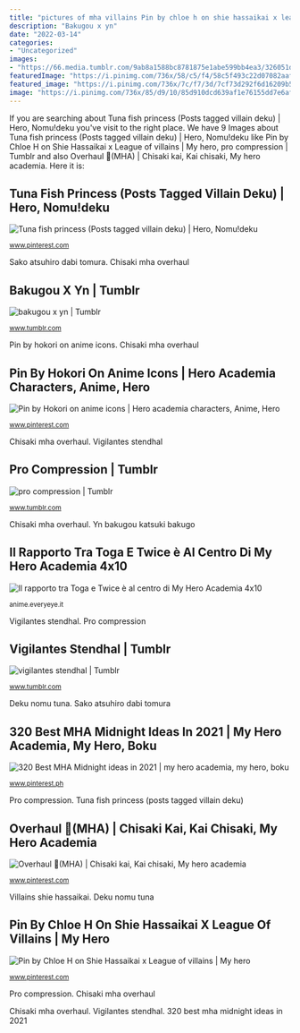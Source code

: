 ```yaml
---
title: "pictures of mha villains Pin by chloe h on shie hassaikai x league of villains"
description: "Bakugou x yn"
date: "2022-03-14"
categories:
- "Uncategorized"
images:
- "https://66.media.tumblr.com/9ab8a1588bc8781875e1abe599bb4ea3/326051dd4c46aaab-18/s500x750/f0f2f30f100037f452bbe7e3decfa407cc2cafeb.png"
featuredImage: "https://i.pinimg.com/736x/58/c5/f4/58c5f493c22d07082aafa32db3890c9c.jpg"
featured_image: "https://i.pinimg.com/736x/7c/f7/3d/7cf73d292f6d16209b57a02c1d608395.jpg"
image: "https://i.pinimg.com/736x/85/d9/10/85d910dcd639af1e76155dd7e6af64e3.jpg"
---
```


If you are searching about Tuna fish princess (Posts tagged villain deku) | Hero, Nomu!deku you've visit to the right place. We have 9 Images about Tuna fish princess (Posts tagged villain deku) | Hero, Nomu!deku like Pin by Chloe H on Shie Hassaikai x League of villains | My hero, pro compression | Tumblr and also Overhaul 💢(MHA) | Chisaki kai, Kai chisaki, My hero academia. Here it is:

## Tuna Fish Princess (Posts Tagged Villain Deku) | Hero, Nomu!deku

![Tuna fish princess (Posts tagged villain deku) | Hero, Nomu!deku](https://i.pinimg.com/736x/85/d9/10/85d910dcd639af1e76155dd7e6af64e3.jpg "Overhaul 💢(mha)")

<small>www.pinterest.com</small>

Sako atsuhiro dabi tomura. Chisaki mha overhaul

## Bakugou X Yn | Tumblr

![bakugou x yn | Tumblr](https://66.media.tumblr.com/9ab8a1588bc8781875e1abe599bb4ea3/326051dd4c46aaab-18/s500x750/f0f2f30f100037f452bbe7e3decfa407cc2cafeb.png "Tuna fish princess (posts tagged villain deku)")

<small>www.tumblr.com</small>

Pin by hokori on anime icons. Chisaki mha overhaul

## Pin By Hokori On Anime Icons | Hero Academia Characters, Anime, Hero

![Pin by Hokori on anime icons | Hero academia characters, Anime, Hero](https://i.pinimg.com/736x/58/c5/f4/58c5f493c22d07082aafa32db3890c9c.jpg "Deku nomu tuna")

<small>www.pinterest.com</small>

Chisaki mha overhaul. Vigilantes stendhal

## Pro Compression | Tumblr

![pro compression | Tumblr](https://64.media.tumblr.com/152b3c196a6a44209ac20a1eac4da7c1/tumblr_oz9zvtJoyO1uggbvdo1_500.png "Pin by chloe h on shie hassaikai x league of villains")

<small>www.tumblr.com</small>

Chisaki mha overhaul. Yn bakugou katsuki bakugo

## Il Rapporto Tra Toga E Twice è Al Centro Di My Hero Academia 4x10

![Il rapporto tra Toga e Twice è al centro di My Hero Academia 4x10](https://images.everyeye.it/img-notizie/il-rapporto-toga-twice-centro-my-hero-academia-4x10-v3-418251.jpg "Bakugou x yn")

<small>anime.everyeye.it</small>

Vigilantes stendhal. Pro compression

## Vigilantes Stendhal | Tumblr

![vigilantes stendhal | Tumblr](https://64.media.tumblr.com/8ecc9a7e3f2d3e063d80cb2c087444c1/tumblr_ot7v22o1hv1uoj0sfo1_500.jpg "Tuna fish princess (posts tagged villain deku)")

<small>www.tumblr.com</small>

Deku nomu tuna. Sako atsuhiro dabi tomura

## 320 Best MHA Midnight Ideas In 2021 | My Hero Academia, My Hero, Boku

![320 Best MHA Midnight ideas in 2021 | my hero academia, my hero, boku](https://i.pinimg.com/474x/c4/fb/e5/c4fbe5d0a03c6b7a18ef5eff89fe6dd4.jpg "Bakugou x yn")

<small>www.pinterest.ph</small>

Pro compression. Tuna fish princess (posts tagged villain deku)

## Overhaul 💢(MHA) | Chisaki Kai, Kai Chisaki, My Hero Academia

![Overhaul 💢(MHA) | Chisaki kai, Kai chisaki, My hero academia](https://i.pinimg.com/736x/36/34/40/363440aa321d902bf244e2a9b4784568.jpg "Stendhal haimawari koichi vigilante vigilantes illegals azula")

<small>www.pinterest.com</small>

Villains shie hassaikai. Deku nomu tuna

## Pin By Chloe H On Shie Hassaikai X League Of Villains | My Hero

![Pin by Chloe H on Shie Hassaikai x League of villains | My hero](https://i.pinimg.com/736x/7c/f7/3d/7cf73d292f6d16209b57a02c1d608395.jpg "Yn bakugou katsuki bakugo")

<small>www.pinterest.com</small>

Pro compression. Chisaki mha overhaul

Chisaki mha overhaul. Vigilantes stendhal. 320 best mha midnight ideas in 2021
